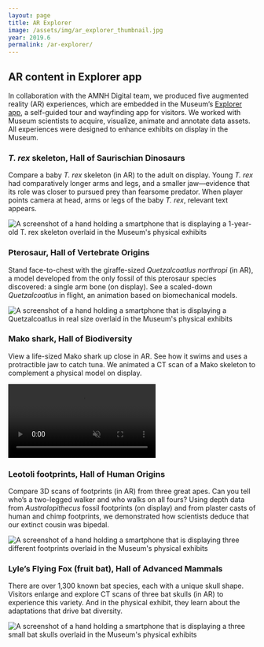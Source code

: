 ```yaml
---
layout: page
title: AR Explorer
image: /assets/img/ar_explorer_thumbnail.jpg
year: 2019.6
permalink: /ar-explorer/
---
```


## AR content in Explorer app
In collaboration with the AMNH Digital team, we produced five augmented reality (AR) experiences, which are embedded in the Museum’s [Explorer app](https://www.amnh.org/apps/explorer), a self-guided tour and wayfinding app for visitors. We worked with Museum scientists to acquire, visualize, animate and annotate data assets. All experiences were designed to enhance exhibits on display in the Museum. 


### <i>T. rex</i> skeleton, Hall of Saurischian Dinosaurs
Compare a baby <i>T. rex</i> skeleton (in AR) to the adult on display. Young <i>T. rex</i> had comparatively longer arms and legs, and a smaller jaw—evidence that its role was closer to pursued prey than fearsome predator. When player points camera at head, arms or legs of the baby <i>T. rex</i>, relevant text appears. 

![A screenshot of a hand holding a smartphone that is displaying a 1-year-old T. rex skeleton overlaid in the Museum's physical exhibits](/assets/img/ar_explorer_trex.jpg)

### Pterosaur, Hall of Vertebrate Origins
Stand face-to-chest with the giraffe-sized <i>Quetzalcoatlus northropi</i> (in AR), a model developed from the only fossil of this pterosaur species discovered: a single arm bone (on display). See a scaled-down <i>Quetzalcoatlus</i> in flight, an animation based on biomechanical models. 


![A screenshot of a hand holding a smartphone that is displaying a Quetzalcoatlus in real size overlaid in the Museum's physical exhibits](/assets/img/ar_explorer_ptero.jpg)

### Mako shark, Hall of Biodiversity
View a life-sized Mako shark up close in AR. See how it swims and uses a protractible jaw to catch tuna. We animated a CT scan of a Mako skeleton to complement a physical model on display. 

<video src="/assets/video/ar_explorer_mako.mp4" muted autoplay loop controls></video>

### Leotoli footprints, Hall of Human Origins
Compare 3D scans of footprints (in AR) from three great apes. Can you tell who’s a two-legged walker and who walks on all fours? Using depth data from <i>Australopithecus</i> fossil footprints (on display) and from plaster casts of human and chimp footprints, we demonstrated how scientists deduce that our extinct cousin was bipedal.

![A screenshot of a hand holding a smartphone that is displaying three different footprints overlaid in the Museum's physical exhibits](/assets/img/ar_explorer_footprints.jpg)

### Lyle’s Flying Fox (fruit bat), Hall of Advanced Mammals
There are over 1,300 known bat species, each with a unique skull shape. Visitors enlarge and explore CT scans of three bat skulls (in AR) to experience this variety. And in the physical exhibit, they learn about the adaptations that drive bat diversity. 

![A screenshot of a hand holding a smartphone that is displaying a three small bat skulls overlaid in the Museum's physical exhibits](/assets/img/ar_explorer_bats.jpg)
